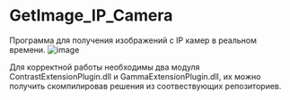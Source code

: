 # GetImage_IP_Camera
Программа для получения изображений с IP камер в реальном времени.
![image](https://github.com/70Null07/GetImage_IP_Camera/assets/76547066/03bda280-0894-4d25-8124-8d8be7ff8e9f)

Для корректной работы необходимы два модуля ContrastExtensionPlugin.dll и GammaExtensionPlugin.dll, их
можно получить скомпилировав решения из соотвествующих репозиториев.
